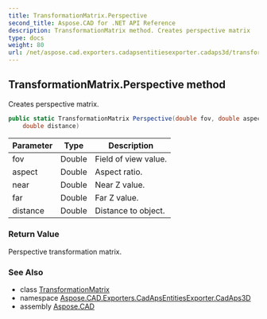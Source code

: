 ```yaml
---
title: TransformationMatrix.Perspective
second_title: Aspose.CAD for .NET API Reference
description: TransformationMatrix method. Creates perspective matrix
type: docs
weight: 80
url: /net/aspose.cad.exporters.cadapsentitiesexporter.cadaps3d/transformationmatrix/perspective/
---
```

## TransformationMatrix.Perspective method

Creates perspective matrix.

```csharp
public static TransformationMatrix Perspective(double fov, double aspect, double near, double far, 
    double distance)
```

| Parameter | Type | Description |
| --- | --- | --- |
| fov | Double | Field of view value. |
| aspect | Double | Aspect ratio. |
| near | Double | Near Z value. |
| far | Double | Far Z value. |
| distance | Double | Distance to object. |

### Return Value

Perspective transformation matrix.

### See Also

* class [TransformationMatrix](../)
* namespace [Aspose.CAD.Exporters.CadApsEntitiesExporter.CadAps3D](../../transformationmatrix/)
* assembly [Aspose.CAD](../../../)


